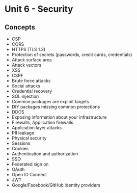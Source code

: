 # Unit 6 - Security

## Concepts

- CSP
- CORS
- HTTPS (TLS 1.3)
- Protection of secrets (passwords, credit cards, credentials)
- Attack surface area
- Attack vectors
- XSS
- CSRF
- Brute force attacks
- Social attacks
- Credential recovery
- SQL injection
- Common packages are exploit targets
- DIY packages missing common protections
- DDOS
- Exposing information about your infrastructure
- Firewalls, Application firewalls
- Application layer attacks
- PII leakage
- Physical security
- Sessions
- Cookies
- Authentication and authorization
- SSO
- Federated sign on
- OAuth
- Open ID Connect
- JWT
- Google/Facebook/GitHub identity providers
